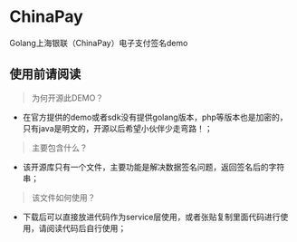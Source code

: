 # ChinaPay
Golang上海银联（ChinaPay）电子支付签名demo

## 使用前请阅读
> 为何开源此DEMO？
* 在官方提供的demo或者sdk没有提供golang版本，php等版本也是加密的，只有java是明文的，开源以后希望小伙伴少走弯路！；
> 主要包含什么？
* 该开源库只有一个文件，主要功能是解决数据签名问题，返回签名后的字符串；
> 该文件如何使用？
* 下载后可以直接放进代码作为service层使用，或者张贴复制里面代码进行使用，请阅读代码后自行使用；
